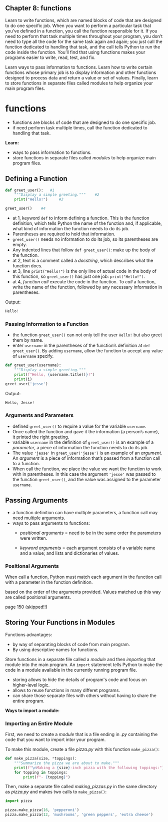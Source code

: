 <h2>
  Chapter 8: functions
</h2>

<p>
  Learn to write functions, which are named blocks of code that are designed to do one specific job. When you want to perform a particular task that you’ve defined in a function, you call the function responsible for it. If you need to perform that task multiple times throughout your program, you don’t need to type all the code for the same task again and again; you just call the function dedicated to handling that task, and the call tells Python to run the code inside the function. You’ll find that using functions makes your programs easier to write, read, test, and fix. 
<div>
Learn ways to pass information to functions. Learn how to write certain functions whose primary job is to display information and other functions designed to process data and return a value or set of values. Finally, learn to store functions in separate files called modules to help organize your main program files.
</div>
</p>


# functions

- functions are blocks of code that are designed to do one specific job.
- if need perform task multiple times, call the function dedicated to handling that task.

**Learn:**

- ways to pass information to functions.
- store functions in separate files called *modules* to help organize main program files.

## Defining a Function

```python
def greet_user():   #1
    """Display a simple greeting."""    #2
    print("Hello!")     #3

greet_user()    #4
```

- at 1, keyword `def` to inform defining a function. This is the function definition, which tells Python the name of the function and, if applicable, what kind of information the function needs to do its job.
- Parentheses are required to hold that information.
- `greet_user()` needs no information to do its job, so its parentheses are empty.
- Any indented lines that follow `def greet_user()`: make up the body of the function.
- at 2, text is a comment called a *docstring*, which describes what the function does.
- at 3, line `print("Hello!")` is the only line of actual code in the body of this function, so `greet_user()` has just one job: `print("Hello!")`.
- at 4, *function call* execute the code in the function. To *call* a function, write the name of the function, followed by any necessary information in parentheses.

Output:

```python
Hello!
```

### Passing Information to a Function

- the function `greet_user()` can not only tell the user `Hello!` but also greet them by name.
- enter `username` in the parentheses of the function’s definition at `def greet_user()`. By adding `username`, allow the function to accept any value of `username` specify.

```python
def greet_user(username):
    """Display a simple greeting."""
    print(f"Hello, {username.title()}!")
    print(i)
greet_user('jesse')
```

Output:

```python
Hello, Jesse!
```

### Arguments and Parameters

- defined `greet_user()` to require a value for the variable `username`.
- Once called the function and gave it the information (a person’s name), it printed the right greeting.
- variable `username` in the definition of `greet_user()` is an example of a *parameter*, a piece of information the function needs to do its job.
- The value `'jesse'` in `greet_user('jesse')` is an example of an *argument*. An *argument* is a piece of information that’s passed from a function call to a function.
- When call the function, we place the value we want the function to work with in parentheses. In this case the argument `'jesse'` was passed to the function `greet_user()`, and the value was assigned to the parameter `username`.

## Passing Arguments

- a function definition can have multiple parameters, a function call may need multiple arguments.
- ways to pass arguments to functions:
  - *positional arguments* = need to be in the same order the parameters were written.

  - *keyword arguments* = each argument consists of a variable name and a value; and lists and dictionaries of values.

### Positional Arguments

When call a function, Python must match each argument in the function call with a parameter in the function definition.

based on the order of the arguments provided. Values matched up this way are called positional arguments.

page 150 (skipped!!)

## Storing Your Functions in Modules

Functions advantages:

- by way of separating blocks of code from main program.
- By using descriptive names for functions.

Store functions in a separate file called a *module* and then *importing* that module into the main program. An `import` statement tells Python to make the code in a module available in the currently running program file.

- storing allows to hide the details of program's code and focus on higher-level logic.
- allows to reuse functions in many differet programs.
- can share those separate files with others without having to share the entire program.

**Ways to import a module:**

### Importing an Entire Module

First, we need to create a *module* that is a file ending in *.py* containing the code that you want to import intor your program.

To make this module, create a file *pizza.py* with this function `make_pizza()`:

```python
def make_pizza(size, *toppings):
    """Summarize the pizza we are about to make."""
    print(f"\nMaking a {size}-inch pizza with the following toppings:")
    for topping in toppings:
        print(f"- {topping}")
```

Then, make a separate file called *making_pizzas.py* in the same directory as *pizza.py* and makes two calls to `make_pizza()`:

```python
import pizza

pizza.make_pizza(16, 'pepperoni')
pizza.make_pizza(12, 'mushrooms', 'green peppers', 'extra cheese')
```
